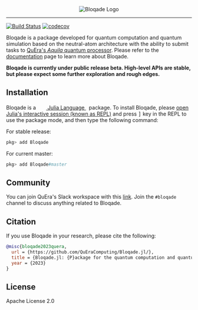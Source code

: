 <div align="center">
<picture>
  <source media="(prefers-color-scheme: dark)" srcset="docs/src/assets/logo-dark.png">
  <source media="(prefers-color-scheme: light)" srcset="docs/src/assets/logo.png">
  <img alt="Bloqade Logo">
</picture>
</div>

---

[![Build Status](https://github.com/QuEraComputing/Bloqade.jl/workflows/CI/badge.svg)](https://github.com/QuEraComputing/Bloqade.jl/actions)
[![codecov](https://codecov.io/gh/QuEraComputing/Bloqade.jl/branch/master/graph/badge.svg?token=DYm2XwiTaR)](https://codecov.io/gh/QuEraComputing/Bloqade.jl)

Bloqade is a package developed for quantum computation and quantum simulation based on the neutral-atom architecture with the ability to submit tasks to [QuEra's *Aquila* quantum processor](https://www.quera.com/aquila). Please refer to the [documentation](https://queracomputing.github.io/Bloqade.jl/dev/) page to learn more about Bloqade.

**Bloqade is currently under public release beta. High-level APIs are stable, but please expect some further exploration and rough edges.**

## Installation

<p>
Bloqade is a &nbsp;
    <a href="https://julialang.org">
        <img src="https://raw.githubusercontent.com/JuliaLang/julia-logo-graphics/master/images/julia.ico" width="16em">
        Julia Language
    </a>
    &nbsp; package. To install Bloqade,
    please <a href="https://docs.julialang.org/en/v1/manual/getting-started/">open
    Julia's interactive session (known as REPL)</a> and press <kbd>]</kbd> key in the REPL to use the package mode, and then type the following command:
</p>

For stable release:

```julia
pkg> add Bloqade
```

For current master:

```julia
pkg> add Bloqade#master
```

## Community 

You can join QuEra's Slack workspace with this [link](https://join.slack.com/t/querapublic/shared_invite/zt-1d5jjy2kl-_BxvXJQ4_xs6ZoUclQOTJg). Join the `#bloqade` channel to discuss anything related to Bloqade.

## Citation

If you use Bloqade in your research, please cite the following:

```bibtex
@misc{bloqade2023quera,
  url = {https://github.com/QuEraComputing/Bloqade.jl/},
  title = {Bloqade.jl: {P}ackage for the quantum computation and quantum simulation based on the neutral-atom architecture.},
  year = {2023}
}
```

## License

Apache License 2.0
